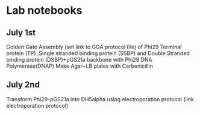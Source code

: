 # Lab notebooks
## July 1st
Golden Gate Assembly (set link to GGA protocol file) of Phi29 Terminal protein (TP) ,Single stranded binding protein (SSBP) and Double Stranded binding protein (DSBP)+pGS21a backbone with Phi29 DNA Polymerase(DNAP)
Make Agar+LB plates with Carbenicillin 

## July 2nd
Transform Phi29-pGS21a into DH5alpha using electroporation protocol (link electroporation protocol) 

